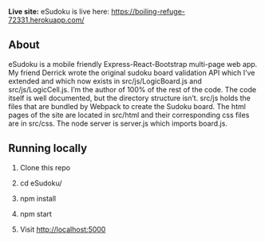 **Live site:** eSudoku is live here:
<https://boiling-refuge-72331.herokuapp.com/>

About
-----

eSudoku is a mobile friendly Express-React-Bootstrap multi-page web app. My
friend Derrick wrote the original sudoku board validation API which I’ve
extended and which now exists in src/js/LogicBoard.js and src/js/LogicCell.js.
I’m the author of 100% of the rest of the code. The code itself is well
documented, but the directory structure isn’t. src/js holds the files that are
bundled by Webpack to create the Sudoku board. The html pages of the site are
located in src/html and their corresponding css files are in src/css. The node
server is server.js which imports board.js.

Running locally
---------------

1.  Clone this repo

2.  cd eSudoku/

3.  npm install

4.  npm start

5.  Visit <http://localhost:5000>
